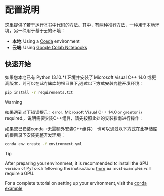 ﻿# 配置说明

这里提供了若干运行本书中代码的方法。其中，有两种推荐方法，一种用于本地环境，另一种用于基于云的环境：

* **本地**: Using a [Conda](../.setup/conda) environment
* **云端**: Using [Google Colab Notebooks](https://github.com/HandsOnLLM/Hands-On-Large-Language-Models/tree/main?tab=readme-ov-file#table-of-contents)

## 快速开始

如果您本地已有 Python (3.10.*) 环境并安装了 Microsoft Visual C++ 14.0 或更高版本，则可以在此存储库的根目录下,通过以下方式安装完整开发环境：

```bash
pip install -r requirements.txt
```

> [!WARNING]
如果遇到以下错误提示：error: Microsoft Visual C++ 14.0 or greater is required.，说明需要安装C++组件，请先按照此处的安装指南进行操作：

如果您已安装conda（无需额外安装C++组件），也可以通过以下方式在此存储库的根目录下安装完整开发环境：

```bash
conda env create -f environment.yml
```

> [!TIP]
> After preparing your environment, it is recommended to install the GPU version of PyTorch following the instructions [here](https://pytorch.org/) as most examples will require a GPU.

For a complete tutorial on setting up your environment, visit the [conda example](../.setup/conda).
